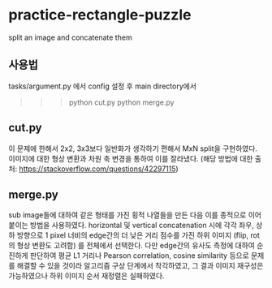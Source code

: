 # practice-rectangle-puzzle
split an image and concatenate them


## 사용법
tasks/argument.py 에서 config 설정 후 main directory에서 
>>>python cut.py
>>>python merge.py

## cut.py
이 문제에 한해서 2x2, 3x3보다 일반화가 생각하기 편해서 MxN split을 구현하였다.
이미지에 대한 형상 변환과 차원 축 변경을 통하여 이를 잘라냈다.
(해당 방법에 대한 출처: https://stackoverflow.com/questions/42297115)

## merge.py
sub image들에 대하여 같은 형태를 가진 횡적 나열들을 만든 다음 이를 종적으로 이어붙이는 방법을 사용하였다.
horizontal 및 vertical concatenation 시에 각각 좌우, 상하 방향으로 1 pixel 너비의 edge간의 더 낮은 거리 점수를 가진 하위 이미지 (flip, rot의 형상 변환도 고려함) 를 전체에서 선택한다.
다만 edge간의 유사도 측정에 대하여 순진하게 판단하여 평균 L1 거리나 Pearson correlation, cosine similarity 등으로 문제를 해결할 수 있을 것이라 알고리즘 구상 단계에서 착각하였고, 그 결과 이미지 재구성은 가능하였으나 하위 이미지 순서 재정렬은 실패하였다.
